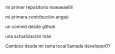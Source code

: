 mi primer repositorio maeaeaellll

mi primera contribución angaú

un commit desde github

una actualización más

Cambios desde mi rama local llamada developer01
